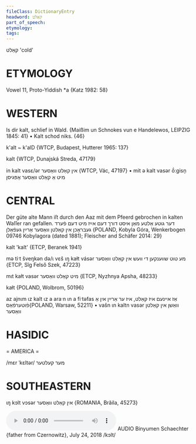 ```yaml
---
fileClass: DictionaryEntry
headword: קאַלט
part_of_speech: 
etymology: 
tags: 
---
```

קאַלט
'cold'

ETYMOLOGY
===========
Vowel 11, Proto-Yiddish *a
{Katz 1982: 58}

WESTERN
========

Is dir kalt, schlief in Wald.
{Maißim un Schnokes vun e Handelewos, LEIPZIG 1845: 41}
	•	Kalt schod niks. {46}

k'alt ~ k'alD {WTCP, Budapest, Hutterer 1965: 137}

kalt {WTCP, Dunajská Streda, 47179}

in kalt vasɛ/ər אין קאַלט וואַסער {WTCP, Vác, 47197}
	•	mit ə kalt vasər ṍːgisn̩ מיט אַ קאַלט וואַסער אָפּגיסן

CENTRAL
========

Der güte alte Mann iſt durch den Aaz mit dem Pfeerd gebrochen in kalten Waſſer ran gefallen. דער גוטע אַלטע מאַן איסט דורך דעם אײַז מיט דעם פֿערד געבראָכן אין קאַלטן וואַסער אַרײַן געפֿאַלן {POLAND, Kobyla Góra, Wenkerbogen 09746 Kobylagora (dated 1881); Fleischer and Schäfer 2014: 29}

kalt 'kalt' {ETCP, Beranek 1941}

mə tiˑt šveŋkən də/ɩ vɛš ɩŋ kaɫt vásər מע טוט שווענקען די וועש אין קאַלט וואַסער {ETCP, Sîg Felső Szek, 47223}

mɩt kaɫt vasər מיט קאַלט וואַסער {ETCP, Nyzhnya Apsha, 48233}

kaɫt {POLAND, Wolbrom, 50196}

az ajnɩm ɩz kalt ɩz a araˑn ɩn a fiˑtəfas אַז איינעם איז קאַלט, איז ער אַרײַן אין אַ פֿוטערפֿאַס{POLAND, Warsaw, 52211}
	•	vašn ɩn kaltn vasər וואַשן אין קאַלטן וואַסער

HASIDIC
=======
= AMERICA = 

/mɛr ˈkɛltər/ מער קעלטער

SOUTHEASTERN
==============

ɩŋ kɔlt vɔsər אין קאַלט וואַסער {ROMANIA, Brăila, 45273}

<audio controls src="https://ia601502.us.archive.org/27/items/BinyumenSchaechterLexicon/24-7-2018%20Binyumen%20Schaechter%20-%20tote-mome-lushn%20-%20vold%20vald%20bold%20bald%20olt%20alt%20kolt%20kalt%20holtn%20haltn.mp3"></audio>
AUDIO Binyumen Schaechter {father from Czernowitz}, July 24, 2018
/kɔlt/